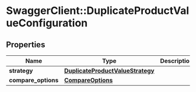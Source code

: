 # SwaggerClient::DuplicateProductValueConfiguration

## Properties
Name | Type | Description | Notes
------------ | ------------- | ------------- | -------------
**strategy** | [**DuplicateProductValueStrategy**](DuplicateProductValueStrategy.md) |  | 
**compare_options** | [**CompareOptions**](CompareOptions.md) |  | 



